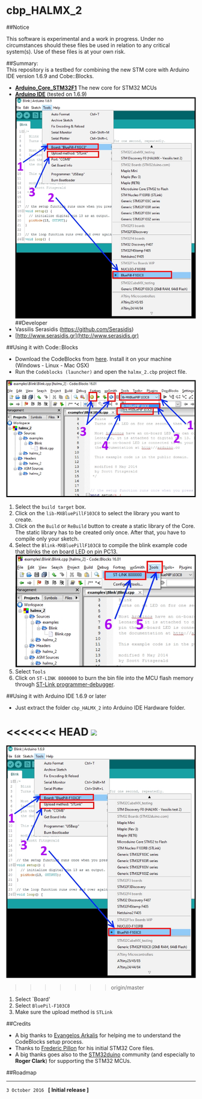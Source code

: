 cbp_HALMX_2 
=============  

##Notice

This software is experimental and a work in progress.
Under no circumstances should these files be used in relation to any critical system(s).
Use of these files is at your own risk.


##Summary:  
This repository is a testbed for combining the new STM core with Arduino IDE version 1.6.9 and Cobe::Blocks. 


- [**Arduino_Core_STM32F1**](https://github.com/stm32duino/Arduino_Core_STM32F1) The new core for STM32 MCUs 
- [**Arduino IDE**](https://www.arduino.cc/en/Main/Software) (tested on 1.6.9)
  ![](https://github.com/Serasidis/cbp_HALMX_2/blob/master/images/arduino_ide.jpg)
##Developer
- Vassilis Serasidis (https://github.com/Serasidis)
- [http://www.serasidis.gr](http://www.serasidis.gr)

##Using it with Code::Blocks
- Download the CodeBlocks from [here](http://www.codeblocks.org/). Install it on your machine (Windows - Linux - Mac OSX)  
- Run the `Codeblocks (launcher)` and open the `halmx_2.cbp` project file.

![](https://github.com/Serasidis/cbp_HALMX_2/blob/master/images/codeblocks.jpg)

1. Select the `build target` box.
2. Click on the `lib-MXBluePillF103C8` to select the library you want to create.
3. Click on the `Build` or `ReBuild` button to create a static library of the Core. The static library has to be created only once. After that, you have to compile only your sketch.   
4. Select the `Blink-MXBluePillF103C8` to compile the blink example code that blinks the on board LED on pin PC13.
![](https://github.com/Serasidis/cbp_HALMX_2/blob/master/images/codeblocks_stlink.jpg)
 6. Select `Tools`
 7. Click on `ST-LINK 8000000` to burn the bin file into the MCU flash memory through [ST-Link programmer-debugger](http://www.ebay.com/sch/i.html?_sacat=0&_nkw=st-link%2Fv2&_frs=1).

##Using it with Arduino IDE 1.6.9 or later
- Just extract the folder `cbp_HALMX_2` into Arduino IDE Hardware folder.

<<<<<<< HEAD
![](https://github.com/Serasidis/cbp_HALMX_2/blob/master/images/images/arduino_ide.jpg) 
=======
![](https://github.com/Serasidis/cbp_HALMX_2/blob/master/images/arduino_ide.jpg) 
>>>>>>> origin/master

1. Select `Board'
2. Select `BluePil-F103C8`
3. Make sure the upload method is `STLink`

##Credits
- A big thanks to [Evangelos Arkalis](https://github.com/evark) for helping me to understand the CodeBlocks setup process.
- Thanks to [Frederic Pillon](https://github.com/fpistm) for his initial STM32 Core files.
- A big thanks goes also to the [STM32duino](http://www.stm32duino.com) community (and especially to **Roger Clark**) for supporting the STM32 MCUs.


##Roadmap

---
`3 October 2016 ` **[ Initial release ]** 


